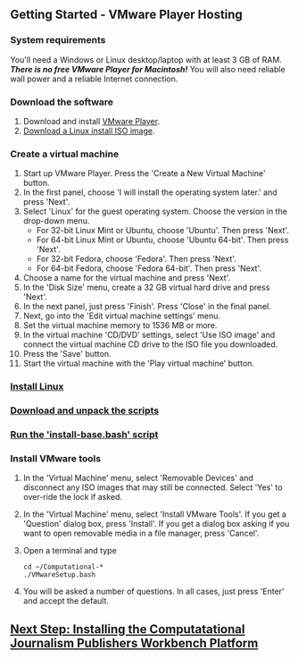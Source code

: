 ## Getting Started - VMware Player Hosting

### System requirements
You'll need a Windows or Linux desktop/laptop with at least 3 GB of RAM. ***There is no free VMware Player for Macintosh!*** You will also need reliable wall power and a reliable Internet connection.

### Download the software
1. Download and install [VMware Player](http://www.vmware.com/products/player/).
1. [Download a Linux install ISO image](https://github.com/znmeb/Computational-Journalism-Publishers-Workbench/blob/master/CommonInstallSteps.md#download-a-linux-install-iso-image).

### Create a virtual machine
1. Start up VMware Player. Press the 'Create a New Virtual Machine' button.
1. In the first panel, choose 'I will install the operating system later.' and press 'Next'.
1. Select 'Linux' for the guest operating system. Choose the version in the drop-down menu.
	* For 32-bit Linux Mint or Ubuntu, choose 'Ubuntu'. Then press 'Next'.
	* For 64-bit Linux Mint or Ubuntu, choose 'Ubuntu 64-bit'. Then press 'Next'.
	* For 32-bit Fedora, choose 'Fedora'. Then press 'Next'.
	* For 64-bit Fedora, choose 'Fedora 64-bit'. Then press 'Next'.
1. Choose a name for the virtual machine and press 'Next'.
1. In the 'Disk Size' menu, create a 32 GB virtual hard drive and press 'Next'.
1. In the next panel, just press 'Finish'. Press 'Close' in the final panel.
1. Next, go into the 'Edit virtual machine settings' menu.
1. Set the virtual machine memory to 1536 MB or more.
1. In the virtual machine 'CD/DVD' settings, select 'Use ISO image' and connect the virtual machine CD drive to the ISO file you downloaded.
1. Press the 'Save' button.
1. Start the virtual machine with the 'Play virtual machine' button.

### [Install Linux](https://github.com/znmeb/Computational-Journalism-Publishers-Workbench/blob/master/CommonInstallSteps.md#install-linux)

### [Download and unpack the scripts](https://github.com/znmeb/Computational-Journalism-Publishers-Workbench/blob/master/CommonInstallSteps.md#download-and-unpack-the-scripts)

### [Run the 'install-base.bash' script](https://github.com/znmeb/Computational-Journalism-Publishers-Workbench/blob/master/CommonInstallSteps.md#run-the-install-base-script)

### Install VMware tools
1. In the 'Virtual Machine' menu, select 'Removable Devices' and disconnect any ISO images that may still be connected. Select 'Yes' to over-ride the lock if asked.
1. In the 'Virtual Machine' menu, select 'Install VMware Tools'. If you get a 'Question' dialog box, press 'Install'. If you get a dialog box asking if you want to open removable media in a file manager, press 'Cancel'.
1. Open a terminal and type

	```
	cd ~/Computational-*
	./VMwareSetup.bash
	```
1. You will be asked a number of questions. In all cases, just press 'Enter' and accept the default.
## [Next Step: Installing the Computatational Journalism Publishers Workbench Platform](https://github.com/znmeb/Computational-Journalism-Publishers-Workbench/blob/master/InstallingThePlatform.md)
